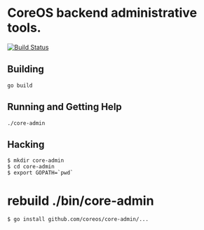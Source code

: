# CoreOS backend administrative tools.

[![Build Status](https://travis-ci.org/coreos/core-admin.png)](https://travis-ci.org/coreos/core-admin)

## Building

```
go build
```

## Running and Getting Help

```
./core-admin
```

## Hacking

```
$ mkdir core-admin
$ cd core-admin
$ export GOPATH=`pwd`
```

# rebuild ./bin/core-admin

```
$ go install github.com/coreos/core-admin/...
```
